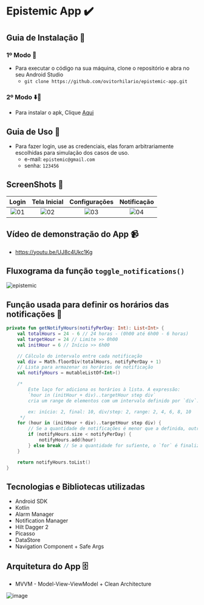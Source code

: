 # Epistemic App ✔️

## Guia de Instalação 📕 
### 1º Modo 🔗
- Para executar o código na sua máquina, clone o repositório e abra no seu Android Studio
    - `git clone https://github.com/ovitorhilario/epistemic-app.git`

### 2º Modo ⬇️📲 
- Para instalar o apk, Clique [Aqui](https://github.com/ovitorhilario/epistemic-app/releases/download/v1.0.1/epistemic.apk)

## Guia de Uso 🧾 
- Para fazer login, use as credenciais, elas foram arbitrariamente escolhidas para simulação dos casos de uso.
  - e-mail: `epistemic@gmail.com`
  - senha: `123456`

## ScreenShots  📸
| Login | Tela Inicial | Configurações | Notificação |
| :--------------------: | :--------------------: | :--------------------: | :--------------------: |
| ![01](https://github.com/ovitorhilario/epistemic-app/assets/81326138/ccfc0431-67fb-41d1-8a4e-44a5c952ee12) | ![02](https://github.com/ovitorhilario/epistemic-app/assets/81326138/12df81db-f088-47ef-a72c-14185127d831) | ![03](https://github.com/ovitorhilario/epistemic-app/assets/81326138/265ecee0-4347-4be7-bdfa-135761157830) | ![04](https://github.com/ovitorhilario/epistemic-app/assets/81326138/6c747da7-1ef4-40fc-8a42-37730e948645) |

## Vídeo de demonstração do App 📹
- https://youtu.be/UJ8c4Ukc1Kg

## Fluxograma da função `toggle_notifications()`
![epistemic](https://github.com/ovitorhilario/epistemic-app/assets/81326138/f77439de-f823-45df-9de8-7902aff15b6c)

## Função usada para definir os horários das notificações 🔔
```kotlin
private fun getNotifyHours(notifyPerDay: Int): List<Int> {
    val totalHours = 24 - 6 // 24 horas - (0h00 até 6h00 - 6 horas)
    val targetHour = 24 // Limite >> 0h00
    val initHour = 6 // Início >> 6h00

    // Cálculo do intervalo entre cada notificação
    val div = Math.floorDiv(totalHours, notifyPerDay + 1)
    // Lista para armazenar os horários de notificação
    val notifyHours = mutableListOf<Int>()

    /*
        Este laço for adiciona os horários à lista. A expressão:
        `hour in (initHour + div)..targetHour step div`
        cria um range de elementos com um intervalo definido por `div`.

        ex: início: 2, final: 10, div/step: 2, range: 2, 4, 6, 8, 10
     */
    for (hour in (initHour + div)..targetHour step div) {
        // Se a quantidade de notificações é menor que a definida, outro é adicionado
        if (notifyHours.size < notifyPerDay) {
            notifyHours.add(hour)
        } else break // Se a quantidade for sufiente, o `for` é finalizado
    }

    return notifyHours.toList()
}
```

## Tecnologias e Bibliotecas utilizadas
- Android SDK
- Kotlin
- Alarm Manager
- Notification Manager
- Hilt Dagger 2
- Picasso
- DataStore
- Navigation Component + Safe Args

## Arquitetura do App 🗄️
- MVVM - Model-View-ViewModel + Clean Architecture
  
![image](https://github.com/ovitorhilario/epistemic-app/assets/81326138/763929ca-da7c-49f5-b1da-9043838bd12d)
